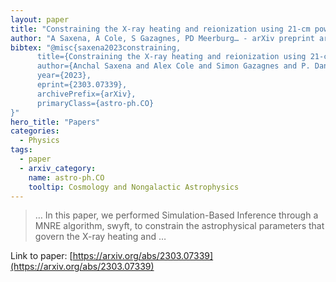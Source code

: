 ```yaml
---
layout: paper
title: "Constraining the X-ray heating and reionization using 21-cm power spectra with Marginal Neural Ratio Estimation"
author: "A Saxena, A Cole, S Gazagnes, PD Meerburg… - arXiv preprint arXiv …, 2023 - arxiv.org"
bibtex: "@misc{saxena2023constraining,
      title={Constraining the X-ray heating and reionization using 21-cm power spectra with Marginal Neural Ratio Estimation}, 
      author={Anchal Saxena and Alex Cole and Simon Gazagnes and P. Daniel Meerburg and Christoph Weniger and Samuel J. Witte},
      year={2023},
      eprint={2303.07339},
      archivePrefix={arXiv},
      primaryClass={astro-ph.CO}
}"
hero_title: "Papers"
categories:
  - Physics
tags:
  - paper
  - arxiv_category:
    name: astro-ph.CO
    tooltip: Cosmology and Nongalactic Astrophysics
---
```

>… In this paper, we performed Simulation-Based Inference through a MNRE algorithm, swyft, to constrain the astrophysical parameters that govern the X-ray heating and …

Link to paper: [https://arxiv.org/abs/2303.07339](https://arxiv.org/abs/2303.07339)


